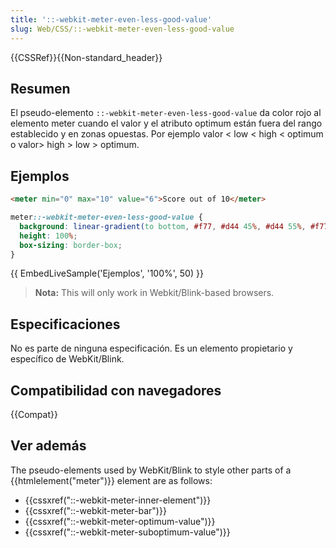 ```yaml
---
title: '::-webkit-meter-even-less-good-value'
slug: Web/CSS/::-webkit-meter-even-less-good-value
---
```


{{CSSRef}}{{Non-standard_header}}

## Resumen

El pseudo-elemento `::-webkit-meter-even-less-good-value` da color rojo al elemento meter cuando el valor y el atributo optimum están fuera del rango establecido y en zonas opuestas. Por ejemplo valor < low < high < optimum o valor> high > low > optimum.

## Ejemplos

```html
<meter min="0" max="10" value="6">Score out of 10</meter>
```

```css
meter::-webkit-meter-even-less-good-value {
  background: linear-gradient(to bottom, #f77, #d44 45%, #d44 55%, #f77);
  height: 100%;
  box-sizing: border-box;
}
```

{{ EmbedLiveSample('Ejemplos', '100%', 50) }}

> **Nota:** This will only work in Webkit/Blink-based browsers.

## Especificaciones

No es parte de ninguna especificación. Es un elemento propietario y específico de WebKit/Blink.

## Compatibilidad con navegadores

{{Compat}}

## Ver además

The pseudo-elements used by WebKit/Blink to style other parts of a {{htmlelement("meter")}} element are as follows:

- {{cssxref("::-webkit-meter-inner-element")}}
- {{cssxref("::-webkit-meter-bar")}}
- {{cssxref("::-webkit-meter-optimum-value")}}
- {{cssxref("::-webkit-meter-suboptimum-value")}}

